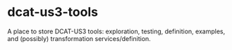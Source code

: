 # dcat-us3-tools
A place to store DCAT-US3 tools: exploration, testing, definition, examples, and (possibly) transformation services/definition.
